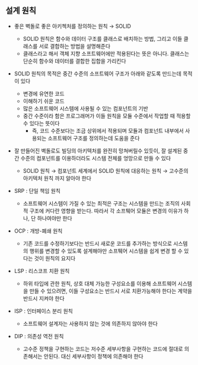 ## 설계 원칙
- 좋은 벽돌로 좋은 아키첵처를 정의하는 원칙 &rarr; SOLID
    - SOLID 원칙은 함수와 데이터 구조를 클래스로 배치하는 방법, 그리고 이들 클래스를 서로 결합하는 방법을 설명해준다
    - 클래스라고 해서 객체 지향 소프트웨어에만 적용된다는 뜻은 아니다. 클래스는 단순히 함수와 데이터를 결합한 집합을 가리킨다
- SOLID 원칙의 목적은 중간 수준의 소프트웨어 구조가 아래와 같도록 만드는데 목적이 있다
    - 변경에 유연한 코드
    - 이해하기 쉬운 코드
    - 많은 소프트웨어 시스템에 사용될 수 있는 컴포넌트의 기반
    - 중간 수준이라 함은 프로그래머가 이들 원칙을 모듈 수준에서 작업할 때 적용할 수 있다는 뜻이다
        - 즉, 코드 수준보다는 조금 상위에서 적용되며 모듈과 컴포넌트 내부에서 사용되는 소프트웨어 구조를 정의하는데 도움을 준다 
- 잘 만들어진 벽돌로도 빌딩의 아키텍처를 완전히 망쳐버릴수 있듯이, 잘 설계된 중간 수준의 컴포넌트를 이용하더라도 시스템 전체를 엉망으로 만들 수 있다
  - SOLID 원칙 &rarr; 컴포넌트 세계에서 SOLID 원칙에 대응하는 원칙 &rarr; 고수준의 아키텍처 원칙 까지 알아야 한다 

- SRP : 단일 책임 원칙
  - 소프트웨어 시스템이 가질 수 있는 최적은 구조는 시스템을 만드는 조직의 사회적 구조에 커다란 영향을 받는다. 따라서 각 소프퉤어 모듈은 변경의 이유가 하나, 단 하나여야만 한다
- OCP : 개방-폐쇄 원칙
  - 기존 코드를 수정하기보다는 반드시 새로운 코드를 추가하는 방식으로 시스템의 행위를 변경할 수 있도록 설계해야만 소프퉤어 시스템을 쉽게 변경 할 수 있다는 것이 원칙의 요지다
- LSP : 리스코프 치환 원칙
  - 하위 타입에 관한 원칙, 상호 대체 가능한 구성요소를 이용해 소프트웨어 시스템을 만들 수 있으려면, 이들 구성요소는 반드시 서로 치환가능해야 한다는 계약을 반드시 지켜야 한다
- ISP : 인터페이스 분리 원칙
  - 소프트웨어 설계자는 사용하지 않는 것에 의존하지 않아야 한다
- DIP : 의존성 역전 원칙
  - 고수준 정책을 구현하는 코드는 저수준 세부사항을 구현하는 코드에 절대로 의존해서는 안된다. 대신 세부사항이 정책에 의존해야 한다 